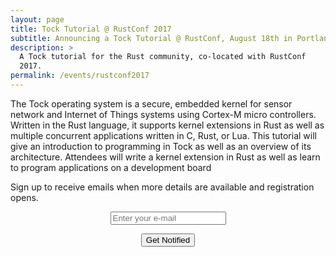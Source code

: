 ```yaml
---
layout: page
title: Tock Tutorial @ RustConf 2017
subtitle: Announcing a Tock Tutorial @ RustConf, August 18th in Portland
description: >
  A Tock tutorial for the Rust community, co-located with RustConf
  2017.
permalink: /events/rustconf2017
---
```


The Tock operating system is a secure, embedded kernel for sensor network and
Internet of Things systems using Cortex-M micro controllers. Written in the
Rust language, it supports kernel extensions in Rust as well as multiple
concurrent applications written in C, Rust, or Lua. This tutorial will give an
introduction to programming in Tock as well as an overview of its architecture.
Attendees will write a kernel extension in Rust as well as learn to program
applications on a development board

Sign up to receive emails when more details are available and registration
opens.

<div id="mc_embed_signup" markdown="0" style="text-align: center;">
<form action="//tockos.us14.list-manage.com/subscribe/post?u=3ab7c13c2409f58a1553f170a&amp;id=4df8e5a310" method="post" id="mc-embedded-subscribe-form" name="mc-embedded-subscribe-form" class="validate" target="_blank" novalidate>
<p>
  <input type="email" value="" placeholder="Enter your e-mail" name="EMAIL" class="required email" id="mce-EMAIL"/>
</p>
<div id="mce-responses" class="clear">
        <div class="response" id="mce-error-response" style="display:none"></div>
        <div class="response" id="mce-success-response" style="display:none"></div>
</div>    <!-- real people should not fill this in and expect good things - do not remove this or risk form bot signups-->
<div style="position: absolute; left: -5000px;" aria-hidden="true"><input type="text" name="b_3ab7c13c2409f58a1553f170a_4df8e5a310" tabindex="-1" value=""></div>
<p><input type="submit" value="Get Notified" name="subscribe" id="mc-embedded-subscribe" class="button"></p>
</form>
</div>

